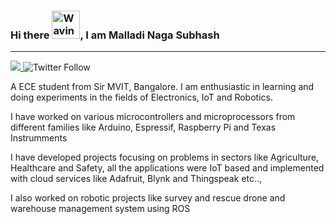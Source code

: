 ### Hi there <img src="https://raw.githubusercontent.com/nixin72/nixin72/master/wave.gif" alt="Waving hand animated gif" height="45" width="45">, I am Malladi Naga Subhash

---
<a href="https://www.linkedin.com/in/nagasubhash2626/"> <img src="https://img.shields.io/badge/LinkedIn-blue?style=flat&logo=linkedin&labelColor=blue"> </a>  <img alt="Twitter Follow" src="https://img.shields.io/twitter/follow/mns2610?label=My%20Twitter%20Followers&style=social"> 

A ECE student from Sir MVIT, Bangalore. I am enthusiastic in learning and doing experiments in the fields of Electronics, IoT and Robotics.

I have worked on various microcontrollers and microprocessors from different families like Arduino, Espressif, Raspberry Pi and Texas Instrumments

I have developed projects focusing on problems in sectors like Agriculture, Healthcare and Safety, all the applications were IoT based and implemented with cloud services like Adafruit, Blynk and Thingspeak etc..,

I also worked on robotic projects like survey and rescue drone and warehouse management system using ROS

<!--
**malladi2610/malladi2610** is a ✨ _special_ ✨ repository because its `README.md` (this file) appears on your GitHub profile.

Here are some ideas to get you started:

- 🔭 I’m currently working on ...
- 🌱 I’m currently learning ...
- 👯 I’m looking to collaborate on ...
- 🤔 I’m looking for help with ...
- 💬 Ask me about ...
- 📫 How to reach me: ...
- 😄 Pronouns: ...
- ⚡ Fun fact: ...
-->
